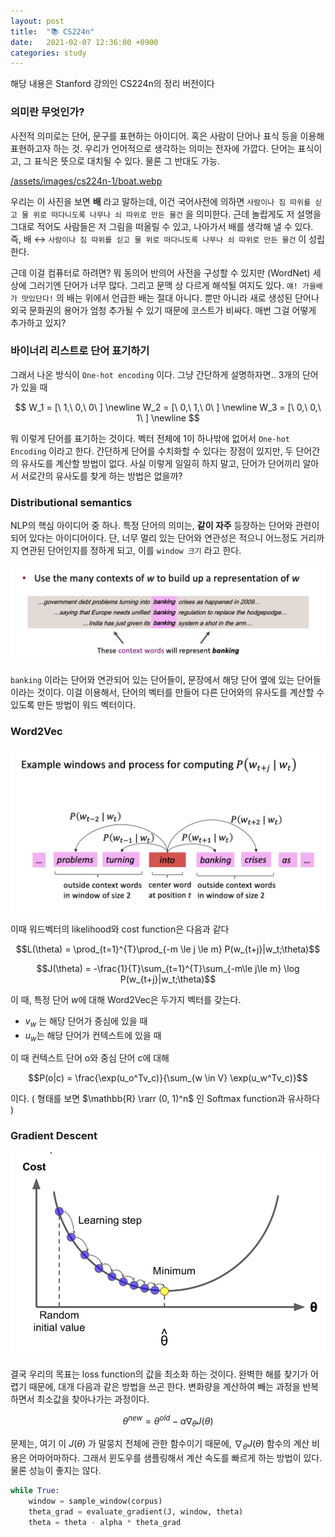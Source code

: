 ```yaml
---
layout: post
title:  "📚 CS224n"
date:   2021-02-07 12:36:00 +0900
categories: study
---
```



해당 내용은 Stanford 강의인 CS224n의 정리 버전이다

### 의미란 무엇인가?

사전적 의미로는 단어, 문구를 표현하는 아이디어. 혹은 사람이 단어나 표식 등을 이용해 표현하고자 하는 것. 우리가 언어적으로 생각하는 의미는 전자에 가깝다. 단어는 표식이고, 그 표식은 뜻으로 대치될 수 있다. 물론 그 반대도 가능.

[/assets/images/cs224n-1/boat.webp](/assets/images/cs224n-1/boat.webp)

우리는 이 사진을 보면 **배** 라고 말하는데, 이건 국어사전에 의하면 `사람이나 짐 따위를 싣고 물 위로 떠다니도록 나무나 쇠 따위로 만든 물건` 을 의미한다. 근데 놀랍게도 저 설명을 그대로 적어도 사람들은 저 그림을 떠올릴 수 있고, 나아가서 배를 생각해 낼 수 있다. 즉, 배 ↔ `사람이나 짐 따위를 싣고 물 위로 떠다니도록 나무나 쇠 따위로 만든 물건` 이 성립한다.

근데 이걸 컴퓨터로 하려면? 뭐 동의어 반의어 사전을 구성할 수 있지만 (WordNet) 세상에 그러기엔 단어가 너무 많다. 그리고 문맥 상 다르게 해석될 여지도 있다. `얘! 가을배가 맛있단다!` 의 배는 위에서 언급한 배는 절대 아니다. 뿐만 아니라 새로 생성된 단어나 외국 문화권의 용어가 엄청 추가될 수 있기 때문에 코스트가 비싸다. 매번 그걸 어떻게 추가하고 있지?

### 바이너리 리스트로 단어 표기하기

그래서 나온 방식이 `One-hot encoding` 이다. 그냥 간단하게 설명하자면.. 3개의 단어가 있을 때

$$
W_1 = [\ 1,\ 0,\ 0\ ] \newline
W_2 = [\ 0,\ 1,\ 0\ ] \newline
W_3 = [\ 0,\ 0,\ 1\ ] \newline
$$

뭐 이렇게 단어를 표기하는 것이다. 벡터 전체에 1이 하나밖에 없어서 `One-hot Encoding` 이라고 한다. 간단하게 단어를 수치화할 수 있다는 장점이 있지만, 두 단어간의 유사도를 계산할 방법이 없다. 사실 이렇게 일일히 하지 말고, 단어가 단어끼리 알아서 서로간의 유사도를 찾게 하는 방법은 없을까? 

### Distributional semantics

NLP의 핵심 아이디어 중 하나. 특정 단어의 의미는, **같이 자주** 등장하는 단어와 관련이 되어 있다는 아이디어이다. 단, 너무 멀리 있는 단어와 연관성은 적으니 어느정도 거리까지 연관된 단어인지를 정하게 되고, 이를 `window 크기` 라고 한다.  

![/assets/images/cs224n-1/2.png](/assets/images/cs224n-1/2.png)

`banking` 이라는 단어와 연관되어 있는 단어들이, 문장에서 해당 단어 옆에 있는 단어들이라는 것이다. 이걸 이용해서, 단어의 벡터를 만들어 다른 단어와의 유사도를 계산할 수 있도록 만든 방법이 워드 벡터이다. 

### Word2Vec

![/assets/images/cs224n-1/3.png](/assets/images/cs224n-1/3.png)

이때 워드벡터의 likelihood와 cost function은 다음과 같다

$$L(\theta) = \prod_{t=1}^{T}\prod_{-m \le j \le m} P(w_{t+j}|w_t;\theta)$$

$$J(\theta) = -\frac{1}{T}\sum_{t=1}^{T}\sum_{-m\le j\le m} \log P(w_{t+j}|w_t;\theta)$$

이 때, 특정 단어 $w$에 대해 Word2Vec은 두가지 벡터를 갖는다.

- $v_w$ 는 해당 단어가 중심에 있을 때
- $u_w$는 해당 단어가 컨텍스트에 있을 때

이 때 컨텍스트 단어 o와 중심 단어 c에 대해

$$P(o|c) = \frac{\exp(u_o^Tv_c)}{\sum_{w \in V} \exp(u_w^Tv_c)}$$

이다. ( 형태를 보면 $\mathbb{R} \rarr (0, 1)^n$  인 Softmax function과 유사하다 )

### Gradient Descent

![/assets/images/cs224n-1/4.png](/assets/images/cs224n-1/4.png)


결국 우리의 목표는 loss function의 값을 최소화 하는 것이다. 완벽한 해를 찾기가 어렵기 때문에, 대개 다음과 같은 방법을 쓰곤 한다. 변화량을 계산하여 빼는 과정을 반복하면서 최소값을 찾아나가는 과정이다.

$$\theta^{new} = \theta^{old} - \alpha \nabla_{\theta}J(\theta)$$

문제는, 여기 이 $J(\theta)$ 가 말뭉치 전체에 관한 함수이기 때문에, $\nabla_{\theta}J(\theta)$ 함수의 계산 비용은 어마어마하다. 그래서 윈도우를 샘플링해서 계산 속도를 빠르게 하는 방법이 있다. 물론 성능이 좋지는 않다.

```python
while True:
	window = sample_window(corpus)
	theta_grad = evaluate_gradient(J, window, theta)
	theta = theta - alpha * theta_grad
```